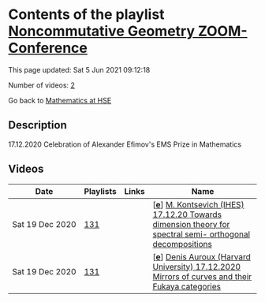 # Contents of the playlist [Noncommutative Geometry ZOOM-Conference](https://www.youtube.com/playlist?list=PLq3E5oubNNoD9w1QqXuxsnurpHL3TP7hT)

This page updated: Sat 5 Jun 2021 09:12:18

Number of videos: [2](#videos)

Go back to [Mathematics at HSE](../README.md)

## Description

17.12.2020 Celebration of Alexander Efimov's EMS Prize in Mathematics

## Videos

|Date|Playlists|Links|Name|
|---|---|---|---|
| Sat&nbsp;19&nbsp;Dec&nbsp;2020 | [131](./playlists/131 "Noncommutative Geometry ZOOM-Conference") |  | [[**e**](https://studio.youtube.com/video/hNiG64KGwpA/edit "Edit")] [M. Kontsevich (IHES) 17.12.20 Towards dimension theory for spectral semi- orthogonal decompositions](https://www.youtube.com/watch?v=hNiG64KGwpA&list=PLq3E5oubNNoD9w1QqXuxsnurpHL3TP7hT "Noncommutative Geometry ZOOM-Conference 17.12.2020 Celebration of Alexander Efimov's EMS Prize in Mathematics") |
| Sat&nbsp;19&nbsp;Dec&nbsp;2020 | [131](./playlists/131 "Noncommutative Geometry ZOOM-Conference") |  | [[**e**](https://studio.youtube.com/video/ANUxh7LGX84/edit "Edit")] [Denis Auroux (Harvard University) 17.12.2020 Mirrors of curves and their Fukaya categories](https://www.youtube.com/watch?v=ANUxh7LGX84&list=PLq3E5oubNNoD9w1QqXuxsnurpHL3TP7hT "Noncommutative Geometry Conference - 17.12.2020 Celebration of Alexander Efimov's EMS Prize in Mathematics") |
